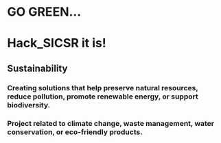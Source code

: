 # GO GREEN... 
# Hack_SICSR it is! 
## Sustainability 
### Creating solutions that help preserve natural resources, reduce pollution, promote renewable energy, or support biodiversity. 
### Project related to climate change, waste management, water conservation, or eco-friendly products.
